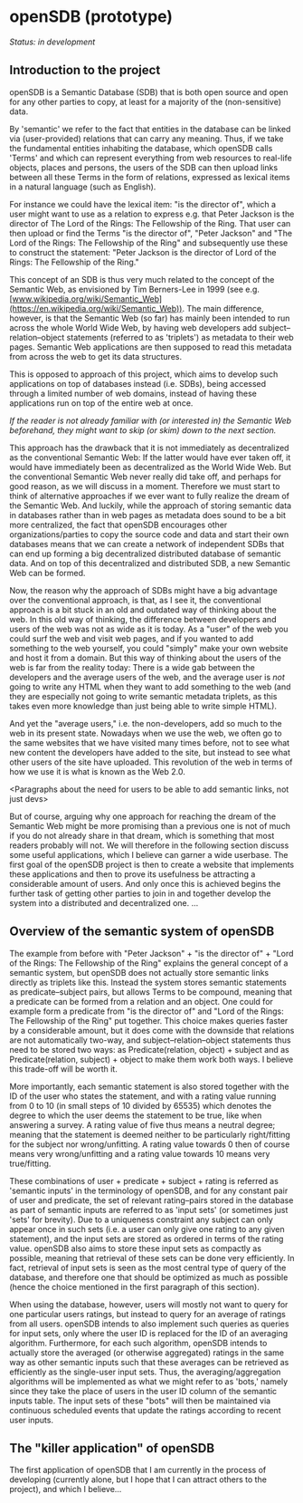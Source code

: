 # openSDB (prototype)
*Status: in development*

## Introduction to the project

openSDB is a Semantic Database (SDB) that is both open source and open for any
other parties to copy, at least for a majority of the (non-sensitive) data.

By 'semantic' we refer to the fact that entities in the database can be linked
via (user-provided) relations that can carry any meaning. Thus, if we take the
fundamental entities inhabiting the database, which openSDB calls 'Terms' and
which can represent everything from web resources to real-life objects, places
and persons, the users of the SDB can then upload links between all these Terms
in the form of relations, expressed as lexical items in a natural language
(such as English).

For instance we could have the lexical item: "is the director of", which a user
might want to use as a relation to express e.g. that Peter Jackson is the
director of The Lord of the Rings: The Fellowship of the Ring. That user can
then upload or find the Terms "is the director of", "Peter Jackson" and "The
Lord of the Rings: The Fellowship of the Ring" and subsequently use these to
construct the statement: "Peter Jackson is the director of Lord of the Rings:
The Fellowship of the Ring."

This concept of an SDB is thus very much related to the concept of the Semantic
Web, as envisioned by Tim Berners-Lee in 1999 (see e.g.
[www.wikipedia.org/wiki/Semantic_Web](https://en.wikipedia.org/wiki/Semantic_Web)).
The main difference, however, is that the Semantic Web (so far) has mainly been
intended to run across the whole World Wide Web, by having web developers add
subject–relation–object statements (referred to as 'triplets') as metadata to
their web pages. Semantic Web applications are then supposed to read this
metadata from across the web to get its data structures.

This is opposed to approach of this project, which aims to develop such
applications on top of databases instead (i.e. SDBs), being accessed through
a limited number of web domains, instead of having these applications run on top
of the entire web at once.

*If the reader is not already familiar with (or interested in) the Semantic*
*Web beforehand, they might want to skip (or skim) down to the next section.*

This approach has the drawback that it is not immediately as decentralized as
the conventional Semantic Web: If the latter would have ever taken off, it
would have immediately been as decentralized as the World Wide Web. But the
conventional Semantic Web never really did take off, and perhaps for good
reason, as we will discuss in a moment. Therefore we must start to think of
alternative approaches if we ever want to fully realize the dream of the
Semantic Web. And luckily, while the approach of storing semantic data in
databases rather than in web pages as metadata does sound to be a bit more
centralized, the fact that openSDB encourages other organizations/parties to
copy the source code and data and start their own databases means that we can
create a network of independent SDBs that can end up forming a big decentralized
distributed database of semantic data. And on top of this decentralized and
distributed SDB, a new Semantic Web can be formed.

Now, the reason why the approach of SDBs might have a big advantage over the
conventional approach, is that, as I see it, the conventional approach is a bit
stuck in an old and outdated way of thinking about the web. In this old way of
thinking, the difference between developers and users of the web was not as wide
as it is today. As a "user" of the web you could surf the web and visit web
pages, and if you wanted to add something to the web yourself, you could
"simply" make your own website and host it from a domain. But this way of
thinking about the users of the web is far from the reality today: There is a
wide gab between the developers and the average users of the web, and the
average user is *not* going to write any HTML when they want to add something to
the web (and they are especially not going to write semantic metadata triplets,
as this takes even more knowledge than just being able to write simple HTML).    

And yet the "average users," i.e. the non-developers, add so much to the web
in its present state. Nowadays when we use the web, we often go to the same
websites that we have visited many times before, not to see what new content
the developers have added to the site, but instead to see what other users of
the site have uploaded. This revolution of the web in terms of how we use it is
what is known as the Web 2.0.

<Paragraphs about the need for users to be able to add semantic links, not just
devs>

But of course, arguing why one approach for reaching the dream of the Semantic
Web might be more promising than a previous one is not of much if you do not
already share in that dream, which is something that most readers probably will
not. We will therefore in the following section discuss some useful
applications, which I believe can garner a wide userbase. The first goal of
the openSDB project is then to create a website that implements these
applications and then to prove its usefulness be attracting a considerable
amount of users. And only once this is achieved begins the further task of
getting other parties to join in and together develop the system into a
distributed and decentralized one. ...


## Overview of the semantic system of openSDB

The example from before with "Peter Jackson" + "is the director of" + "Lord of
the Rings: The Fellowship of the Ring" explains the general concept of a
semantic system, but openSDB does not actually store semantic links directly as
triplets like this. Instead the system stores semantic statements as
predicate–subject pairs, but allows Terms to be compound, meaning that a
predicate can be formed from a relation and an object. One could for example
form a predicate from "is the director of" and "Lord of the Rings: The
Fellowship of the Ring" put together. This choice makes queries faster by a
considerable amount, but it does come with the downside that relations are not
automatically two-way, and subject–relation–object statements thus need to be
stored two ways: as Predicate(relation, object) + subject and as
Predicate(relation, subject) + object to make them work both ways. I believe
this trade-off will be worth it.

More importantly, each semantic statement is also stored together with the ID
of the user who states the statement, and with a rating value running from 0 to
10 (in small steps of 10 divided by 65535) which denotes the degree to which
the user deems the statement to be true, like when answering a survey. A rating
value of five thus means a neutral degree; meaning that the statement is deemed
neither to be particularly right/fitting for the subject nor wrong/unfitting. A
rating value towards 0 then of course means very wrong/unfitting and a rating
value towards 10 means very true/fitting.

These combinations of user + predicate + subject + rating is referred as
'semantic inputs' in the terminology of openSDB, and for any constant pair of
user and predicate, the set of relevant rating–pairs stored in the database as
part of semantic inputs are referred to as 'input sets' (or sometimes just
'sets' for brevity). Due to a uniqueness constraint any subject can only appear
once in such sets (i.e. a user can only give one rating to any given statement),
and the input sets are stored as ordered in terms of the rating value. openSDB
also aims to store these input sets as compactly as possible, meaning that
retrieval of these sets can be done very efficiently. In fact, retrieval of
input sets is seen as the most central type of query of the database, and
therefore one that should be optimized as much as possible (hence the choice
mentioned in the first paragraph of this section).  

When using the database, however, users will mostly not want to query for one
particular users ratings, but instead to query for an average of ratings from
all users. openSDB intends to also implement such queries as queries for input
sets, only where the user ID is replaced for the ID of an averaging algorithm.
Furthermore, for each such algorithm, openSDB intends to actually store the
averaged (or otherwise aggregated) ratings in the same way as other semantic
inputs such that these averages can be retrieved as efficiently as the
single-user input sets. Thus, the averaging/aggregation algorithms will be
implemented as what we might refer to as 'bots,' namely since they take the
place of users in the user ID column of the semantic inputs table. The input
sets of these "bots" will then be maintained via continuous scheduled events
that update the ratings according to recent user inputs.


## The "killer application" of openSDB

The first application of openSDB that I am currently in the process of
developing (currently alone, but I hope that I can attract others to the
project), and which I believe...













<!--
But now we are getting ahead of ourselves. The first goal of openSDB should not
be to revolutionize how the web is used. The first goal should be create at
least just one useful application of a Semantic Database (SDB), and then prove
its usefulness by being able to attract a significant number of users.
-->
